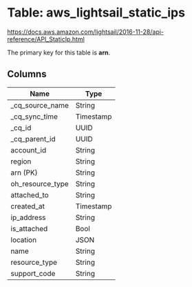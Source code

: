 # Table: aws_lightsail_static_ips

https://docs.aws.amazon.com/lightsail/2016-11-28/api-reference/API_StaticIp.html

The primary key for this table is **arn**.



## Columns
| Name          | Type          |
| ------------- | ------------- |
|_cq_source_name|String|
|_cq_sync_time|Timestamp|
|_cq_id|UUID|
|_cq_parent_id|UUID|
|account_id|String|
|region|String|
|arn (PK)|String|
|oh_resource_type|String|
|attached_to|String|
|created_at|Timestamp|
|ip_address|String|
|is_attached|Bool|
|location|JSON|
|name|String|
|resource_type|String|
|support_code|String|